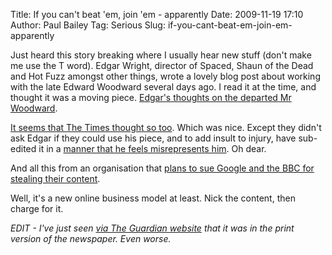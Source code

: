 Title: If you can't beat 'em, join 'em - apparently
Date: 2009-11-19 17:10
Author: Paul Bailey
Tag: Serious
Slug: if-you-cant-beat-em-join-em-apparently

Just heard this story breaking where I usually hear new stuff (don't
make me use the T word). Edgar Wright, director of Spaced, Shaun of the
Dead and Hot Fuzz amongst other things, wrote a lovely blog post about
working with the late Edward Woodward several days ago. I read it at the
time, and thought it was a moving piece. [Edgar's thoughts on the
departed Mr Woodward][1].

[It seems that The Times thought so too][2]. Which was nice. Except they
didn't ask Edgar if they could use his piece, and to add insult to
injury, have sub-edited it in a [manner that he feels misrepresents
him][3]. Oh dear.

And all this from an organisation that [plans to sue Google and the BBC
for stealing their content][4].

Well, it's a new online business model at least. Nick the content, then
charge for it.

*EDIT - I've just seen [via The Guardian website][5] that it was in the
print version of the newspaper. Even worse.*

  [1]: http://www.edgarwrighthere.com/2009/11/edward-woodward-1930-2009/
  [2]: http://entertainment.timesonline.co.uk/tol/arts_and_entertainment/entertainment_news/article6919166.ece
  [3]: http://twitter.com/edgarwright/status/5860982798
  [4]: http://www.telegraph.co.uk/finance/newsbysector/mediatechnologyandtelecoms/digital-media/6533512/Rupert-Murdoch-could-sue-BBC-and-block-Google.html
  [5]: http://www.guardian.co.uk/media/mediamonkeyblog/2009/nov/19/edgar-wright-the-times
